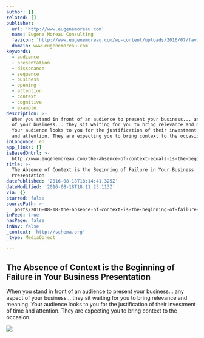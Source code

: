 ```yaml
---
author: []
related: []
publisher:
  url: 'http://www.eugenemoreau.com'
  name: Eugene Moreau Consulting
  favicon: 'http://www.eugenemoreau.com/wp-content/uploads/2016/07/favicon-1.png'
  domain: www.eugenemoreau.com
keywords:
  - audience
  - presentation
  - dissonance
  - sequence
  - business
  - opening
  - attention
  - context
  - cognitive
  - example
description: >-
  When you stand in front of an audience to present your business... any aspect
  of your business... they sit waiting for you to bring relevance and meaning.
  Your audience looks to you for the justification of their investment of time
  and attention. They are expecting you to bring context to the occasion.
inLanguage: en
app_links: []
isBasedOnUrl: >-
  http://www.eugenemoreau.com/the-absence-of-context-equals-is-the-beginning-of-failure-in-your-business-presentation/
title: >-
  The Absence of Context is the Beginning of Failure in Your Business
  Presentation
datePublished: '2016-08-18T18:14:41.325Z'
dateModified: '2016-08-18T18:11:23.113Z'
via: {}
starred: false
sourcePath: >-
  _posts/2016-08-18-the-absence-of-context-is-the-beginning-of-failure-in-your-b.md
inFeed: true
hasPage: false
inNav: false
_context: 'http://schema.org'
_type: MediaObject

---
```

<article style=""><h1>The Absence of Context is the Beginning of Failure in Your Business Presentation</h1><p>When you stand in front of an audience to present your business... any aspect of your business... they sit waiting for you to bring relevance and meaning. Your audience looks to you for the justification of their investment of time and attention. They are expecting you to bring context to the occasion.</p><img src="http://www.eugenemoreau.com/wp-content/uploads/2015/10/head-in-sand.jpg" /></article>